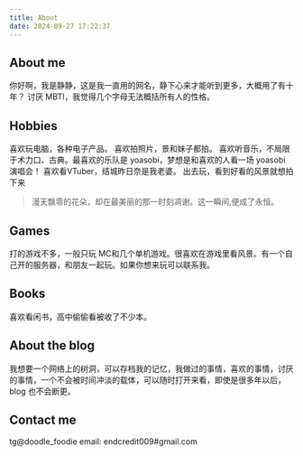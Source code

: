 ```yaml
---
title: About
date: 2024-09-27 17:22:37
---
```


## About me
你好啊，我是静静，这是我一直用的网名，静下心来才能听到更多，大概用了有十年？
讨厌 MBTI，我觉得几个字母无法概括所有人的性格。

## Hobbies
喜欢玩电脑，各种电子产品。
喜欢拍照片，景和妹子都拍。
喜欢听音乐，不局限于术力口、古典。最喜欢的乐队是 yoasobi，梦想是和喜欢的人看一场  yoasobi 演唱会！
喜欢看VTuber，结城昨日奈是我老婆。
出去玩，看到好看的风景就想拍下来
> 漫天飘零的花朵，却在最美丽的那一时刻凋谢。这一瞬间,便成了永恒。

## Games
打的游戏不多，一般只玩 MC和几个单机游戏。很喜欢在游戏里看风景。有一个自己开的服务器，和朋友一起玩。如果你想来玩可以联系我。

## Books
喜欢看闲书，高中偷偷看被收了不少本。

## About the blog
我想要一个网络上的树洞，可以存档我的记忆，我做过的事情，喜欢的事情，讨厌的事情，一个不会被时间冲淡的载体，可以随时打开来看，即使是很多年以后，blog 也不会断更。


## Contact me
tg@doodle_foodie
email: endcredit009#gmail.com

